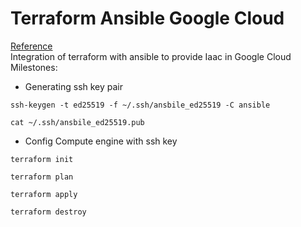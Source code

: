 # Terraform Ansible Google Cloud
[Reference](https://github.com/antonputra/tutorials/tree/main/lessons/101)<br/>
Integration of terraform with ansible to provide Iaac in Google Cloud <br/>
Milestones: <br/>
- Generating ssh key pair 
```
ssh-keygen -t ed25519 -f ~/.ssh/ansbile_ed25519 -C ansible
```
```
cat ~/.ssh/ansbile_ed25519.pub
``` 
- Config Compute engine with ssh key<br/>
```
terraform init
```
```
terraform plan 
```
```
terraform apply 
```
```
terraform destroy
```




